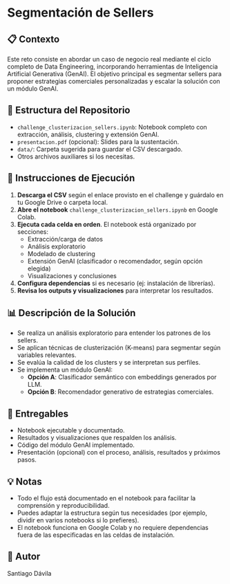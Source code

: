 # Segmentación de Sellers

## 📋 Contexto

Este reto consiste en abordar un caso de negocio real mediante el ciclo completo de Data Engineering, incorporando herramientas de Inteligencia Artificial Generativa (GenAI). El objetivo principal es segmentar sellers para proponer estrategias comerciales personalizadas y escalar la solución con un módulo GenAI.

## 🧩 Estructura del Repositorio

- `challenge_clusterizacion_sellers.ipynb`: Notebook completo con extracción, análisis, clustering y extensión GenAI.
- `presentacion.pdf` (opcional): Slides para la sustentación.
- `data/`: Carpeta sugerida para guardar el CSV descargado.
- Otros archivos auxiliares si los necesitas.

## 🚀 Instrucciones de Ejecución

1. **Descarga el CSV** según el enlace provisto en el challenge y guárdalo en tu Google Drive o carpeta local.
2. **Abre el notebook** `challenge_clusterizacion_sellers.ipynb` en Google Colab.
3. **Ejecuta cada celda en orden**. El notebook está organizado por secciones:
    - Extracción/carga de datos
    - Análisis exploratorio
    - Modelado de clustering
    - Extensión GenAI (clasificador o recomendador, según opción elegida)
    - Visualizaciones y conclusiones
4. **Configura dependencias** si es necesario (ej: instalación de librerías).
5. **Revisa los outputs y visualizaciones** para interpretar los resultados.

## 📊 Descripción de la Solución

- Se realiza un análisis exploratorio para entender los patrones de los sellers.
- Se aplican técnicas de clusterización (K-means) para segmentar según variables relevantes.
- Se evalúa la calidad de los clusters y se interpretan sus perfiles.
- Se implementa un módulo GenAI:
    - **Opción A**: Clasificador semántico con embeddings generados por LLM.
    - **Opción B**: Recomendador generativo de estrategias comerciales.

## 📑 Entregables

- Notebook ejecutable y documentado.
- Resultados y visualizaciones que respalden los análisis.
- Código del módulo GenAI implementado.
- Presentación (opcional) con el proceso, análisis, resultados y próximos pasos.

## 💡 Notas

- Todo el flujo está documentado en el notebook para facilitar la comprensión y reproducibilidad.
- Puedes adaptar la estructura según tus necesidades (por ejemplo, dividir en varios notebooks si lo prefieres).
- El notebook funciona en Google Colab y no requiere dependencias fuera de las especificadas en las celdas de instalación.

## 👤 Autor
Santiago Dávila
